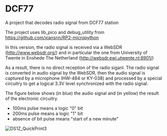 # DCF77
 A project that decodes radio signal from DCF77 station

The project uses lib_pico and debug_utility from https://github.com/xiansnn/RP2-micropython

In this version, the radio signal is received via a WebSDR (http://www.websdr.org/) and in particular the one from University of Twente in Enshede The Netherland (http://websdr.ewi.utwente.nl:8901/)

As a result, there is no direct reception of the radio siganl. The radio signal is converted in audio signal by the WebSDR, then the audio signal is captured by a microphone (HW-484 or KY-038) and processed by a special circuitry to get a logical 3.3V level synchronized with the radio signal.

The figure below shows (in blue) the audio signal and (in yellow) the result of the electronic circuitry.
- 100ms pulse means a logic "0" bit
- 200ms pulse means a logic "1" bit
- absence of bit pulse means "start of a new minute"

![DS1Z_QuickPrint3](https://user-images.githubusercontent.com/42316927/210848424-deed29cc-a519-40ac-b566-91c250a3a806.png)
